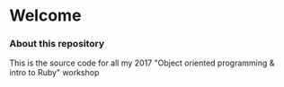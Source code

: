 # Welcome

### About this repository
This is the source code for all my 2017 "Object oriented programming & intro to Ruby" workshop 
